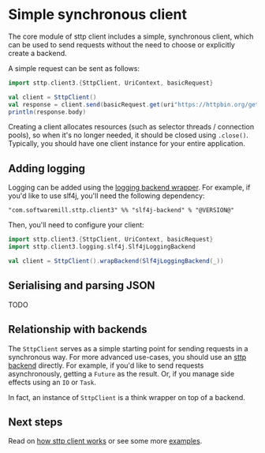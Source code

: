 # Simple synchronous client

The core module of sttp client includes a simple, synchronous client, which can be used to send requests without
the need to choose or explicitly create a backend.

A simple request can be sent as follows:

```scala mdoc:compile-only
import sttp.client3.{SttpClient, UriContext, basicRequest}

val client = SttpClient()
val response = client.send(basicRequest.get(uri"https://httpbin.org/get"))
println(response.body)
```

Creating a client allocates resources (such as selector threads / connection pools), so when it's no longer needed, it 
should be closed using `.close()`. Typically, you should have one client instance for your entire application.

## Adding logging

Logging can be added using the [logging backend wrapper](backends/wrappers/logging.md). For example, if you'd like to
use slf4j, you'll need the following dependency:

```
"com.softwaremill.sttp.client3" %% "slf4j-backend" % "@VERSION@"
```

Then, you'll need to configure your client:

```scala mdoc:compile-only
import sttp.client3.{SttpClient, UriContext, basicRequest}
import sttp.client3.logging.slf4j.Slf4jLoggingBackend

val client = SttpClient().wrapBackend(Slf4jLoggingBackend(_))
```

## Serialising and parsing JSON

TODO

## Relationship with backends

The `SttpClient` serves as a simple starting point for sending requests in a synchronous way. For more advanced 
use-cases, you should use an [sttp backend](backends/summary.md) directly. For example, if you'd like to send requests 
asynchronously, getting a `Future` as the result. Or, if you manage side effects using an `IO` or `Task`.

In fact, an instance of `SttpClient` is a think wrapper on top of a backend.

## Next steps

Read on [how sttp client works](how.md) or see some more [examples](examples.md).